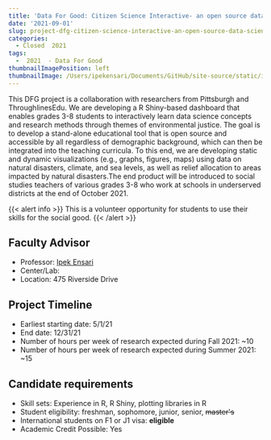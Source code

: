 ```yaml
---
title: 'Data For Good: Citizen Science Interactive- an open source data science learning tool'
date: '2021-09-01'
slug: project-dfg-citizen-science-interactive-an-open-source-data-science-learning-tool
categories:
  - Closed  2021
tags:
  -  2021  - Data For Good
thumbnailImagePosition: left
thumbnailImage: /Users/ipekensari/Documents/GitHub/site-source/static/img/construction.png
---
```

This DFG project is a collaboration with researchers from Pittsburgh and ThroughlinesEdu. We are developing a R Shiny-based dashboard that enables grades 3-8 students to interactively learn data science concepts and research methods through themes of environmental justice. The goal is to develop a stand-alone educational tool that is open source and accessible by all regardless of demographic background, which can then be integrated into the teaching curricula. To this end, we are developing static and dynamic visualizations (e.g., graphs, figures, maps) using data on natural disasters, climate, and sea levels, as well as relief allocation to areas impacted by natural disasters.The end product will be introduced to social studies teachers of various grades 3-8 who work at schools in underserved districts at the end of October 2021.

<!--more-->

{{< alert info >}}
This is a volunteer opportunity for students to use their skills for the social good.
{{< /alert >}}

## Faculty Advisor
+ Professor: [Ipek Ensari](www.ipekensari.com)
+ Center/Lab: 
+ Location: 475 Riverside Drive

## Project Timeline
+ Earliest starting date: 5/1/21
+ End date: 12/31/21
+ Number of hours per week of research expected during Fall 2021: ~10
+ Number of hours per week of research expected during Summer 2021: ~15

## Candidate requirements
+ Skill sets: Experience in R, R Shiny, plotting libraries in R
+ Student eligibility: freshman, sophomore, junior, senior, ~~master's~~
+ International students on F1 or J1 visa: **eligible**
+ Academic Credit Possible: Yes

